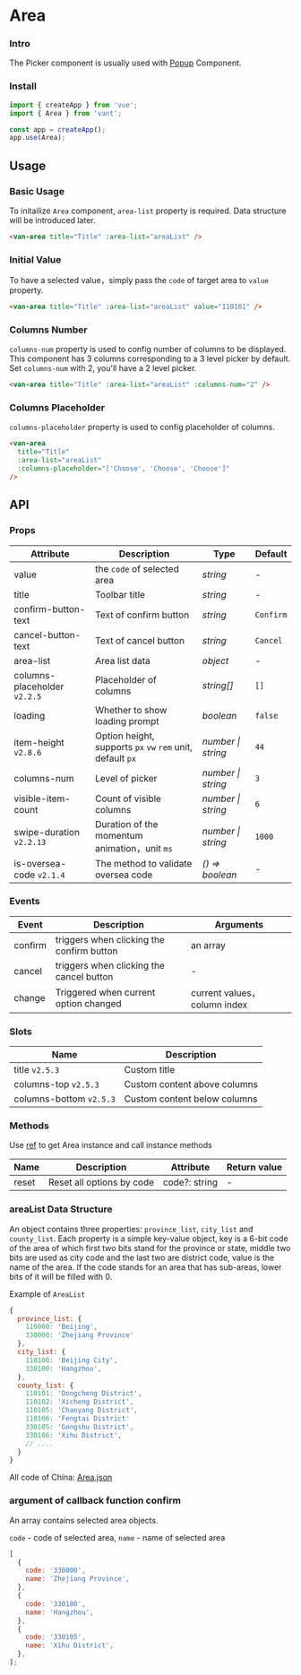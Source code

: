 # Area

### Intro

The Picker component is usually used with [Popup](#/en-US/popup) Component.

### Install

```js
import { createApp } from 'vue';
import { Area } from 'vant';

const app = createApp();
app.use(Area);
```

## Usage

### Basic Usage

To initailize `Area` component, `area-list` property is required. Data structure will be introduced later.

```html
<van-area title="Title" :area-list="areaList" />
```

### Initial Value

To have a selected value，simply pass the `code` of target area to `value` property.

```html
<van-area title="Title" :area-list="areaList" value="110101" />
```

### Columns Number

`columns-num` property is used to config number of columns to be displayed. This component has 3 columns corresponding to a 3 level picker by default. Set `columns-num` with 2, you'll have a 2 level picker.

```html
<van-area title="Title" :area-list="areaList" :columns-num="2" />
```

### Columns Placeholder

`columns-placeholder` property is used to config placeholder of columns.

```html
<van-area
  title="Title"
  :area-list="areaList"
  :columns-placeholder="['Choose', 'Choose', 'Choose']"
/>
```

## API

### Props

| Attribute | Description | Type | Default |
| --- | --- | --- | --- |
| value | the `code` of selected area | _string_ | - |
| title | Toolbar title | _string_ | - |
| confirm-button-text | Text of confirm button | _string_ | `Confirm` |
| cancel-button-text | Text of cancel button | _string_ | `Cancel` |
| area-list | Area list data | _object_ | - |
| columns-placeholder `v2.2.5` | Placeholder of columns | _string[]_ | `[]` |
| loading | Whether to show loading prompt | _boolean_ | `false` |
| item-height `v2.8.6` | Option height, supports `px` `vw` `rem` unit, default `px` | _number \| string_ | `44` |
| columns-num | Level of picker | _number \| string_ | `3` |
| visible-item-count | Count of visible columns | _number \| string_ | `6` |
| swipe-duration `v2.2.13` | Duration of the momentum animation，unit `ms` | _number \| string_ | `1000` |
| is-oversea-code `v2.1.4` | The method to validate oversea code | _() => boolean_ | - |

### Events

| Event | Description | Arguments |
| --- | --- | --- |
| confirm | triggers when clicking the confirm button | an array |
| cancel | triggers when clicking the cancel button | - |
| change | Triggered when current option changed | current values，column index |

### Slots

| Name                    | Description                  |
| ----------------------- | ---------------------------- |
| title `v2.5.3`          | Custom title                 |
| columns-top `v2.5.3`    | Custom content above columns |
| columns-bottom `v2.5.3` | Custom content below columns |

### Methods

Use [ref](https://vuejs.org/v2/api/#ref) to get Area instance and call instance methods

| Name  | Description               | Attribute     | Return value |
| ----- | ------------------------- | ------------- | ------------ |
| reset | Reset all options by code | code?: string | -            |

### areaList Data Structure

An object contains three properties: `province_list`, `city_list` and `county_list`. Each property is a simple key-value object, key is a 6-bit code of the area of which first two bits stand for the province or state, middle two bits are used as city code and the last two are district code, value is the name of the area. If the code stands for an area that has sub-areas, lower bits of it will be filled with 0.

Example of `AreaList`

```js
{
  province_list: {
    110000: 'Beijing',
    330000: 'Zhejiang Province'
  },
  city_list: {
    110100: 'Beijing City',
    330100: 'Hangzhou',
  },
  county_list: {
    110101: 'Dongcheng District',
    110102: 'Xicheng District',
    110105: 'Chaoyang District',
    110106: 'Fengtai District'
    330105: 'Gongshu District',
    330106: 'Xihu District',
    // ....
  }
}
```

All code of China: [Area.json](https://github.com/youzan/vant/blob/dev/src/area/demo/area-en.js)

### argument of callback function confirm

An array contains selected area objects.

`code` - code of selected area, `name` - name of selected area

```js
[
  {
    code: '330000',
    name: 'Zhejiang Province',
  },
  {
    code: '330100',
    name: 'Hangzhou',
  },
  {
    code: '330105',
    name: 'Xihu District',
  },
];
```
